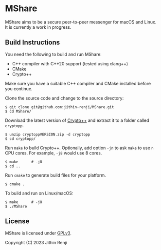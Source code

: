 # MShare
MShare aims to be a secure peer-to-peer messenger for macOS and Linux. It is currently a work in progress.

## Build Instructions
You need the following to build and run MShare:
- C++ compiler with C++20 support (tested using clang++)
- CMake
- Crypto++

Make sure you have a suitable C++ compiler and CMake installed before you continue.

Clone the source code and change to the source directory:
```
$ git clone git@github.com:jithin-renji/MShare.git
$ cd MShare/
```

Download the latest version of [Crypto++](https://www.cryptopp.com/#download) and extract it to a folder called `cryptopp`.
```
$ unzip cryptoppVERSION.zip -d cryptopp
$ cd cryptopp/
```

Run `make` to build Crypto++. Optionally, add option `-jn` to ask `make` to use `n` CPU cores. For example, `-j8` would use 8 cores.
```
$ make      # -j8
$ cd ..
```

Run `cmake` to generate build files for your platform.
```
$ cmake .
```

To build and run on Linux/macOS:
```
$ make      # -j8
$ ./MShare
```

## License
MShare is licensed under [GPLv3](https://www.gnu.org/licenses/gpl-3.0.html).

Copyright (C) 2023 Jithin Renji
